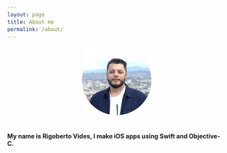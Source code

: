 ```yaml
---
layout: page
title: About me
permalink: /about/
---
```


<div align="center">
<img src="/assets/headshot.jpeg" alt="drawing" width="160"/>
</div>
<br />

#### My name is Rigoberto Vides, I make iOS apps using Swift and Objective-C.
